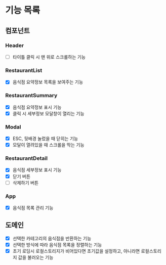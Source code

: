 # 기능 목록

## 컴포넌트

### Header

- [ ] 타이틀 클릭 시 맨 위로 스크롤하는 기능

### RestaurantList

- [x] 음식점 요약정보 목록을 보여주는 기능

### RestaurantSummary

- [x] 음식점 요약정보 표시 기능
- [x] 클릭 시 세부정보 모달창이 열리는 기능

### Modal

- [x] ESC, 뒷배경 눌렀을 때 닫히는 기능
- [x] 모달이 열려있을 때 스크롤을 막는 기능

### RestaurantDetail

- [x] 음식점 세부정보 표시 기능
- [x] 닫기 버튼
- [ ] 삭제하기 버튼

### App

- [x] 음식점 목록 관리 기능

## 도메인

- [x] 선택한 카테고리의 음식점을 반환하는 기능
- [x] 선택한 방식에 따라 음식점 목록을 정렬하는 기능
- [x] 초기 로딩시 로컬스토리지가 비어있다면 초기값을 설정하고, 아니라면 로컬스토리지 값을 불러오는 기능
